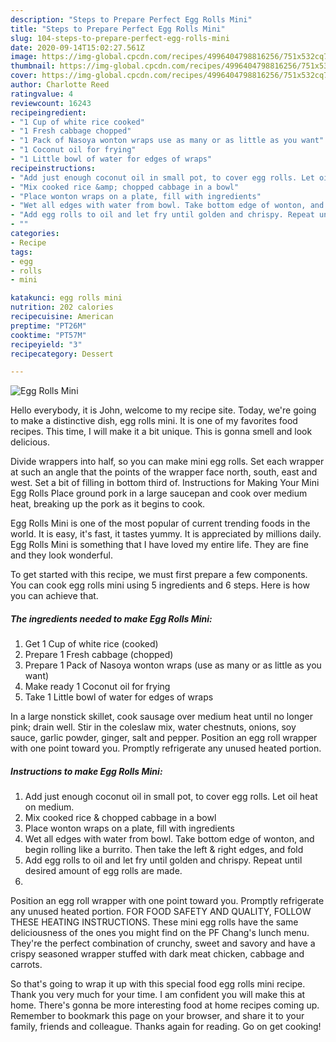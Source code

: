 ```yaml
---
description: "Steps to Prepare Perfect Egg Rolls Mini"
title: "Steps to Prepare Perfect Egg Rolls Mini"
slug: 104-steps-to-prepare-perfect-egg-rolls-mini
date: 2020-09-14T15:02:27.561Z
image: https://img-global.cpcdn.com/recipes/4996404798816256/751x532cq70/egg-rolls-mini-recipe-main-photo.jpg
thumbnail: https://img-global.cpcdn.com/recipes/4996404798816256/751x532cq70/egg-rolls-mini-recipe-main-photo.jpg
cover: https://img-global.cpcdn.com/recipes/4996404798816256/751x532cq70/egg-rolls-mini-recipe-main-photo.jpg
author: Charlotte Reed
ratingvalue: 4
reviewcount: 16243
recipeingredient:
- "1 Cup of white rice cooked"
- "1 Fresh cabbage chopped"
- "1 Pack of Nasoya wonton wraps use as many or as little as you want"
- "1 Coconut oil for frying"
- "1 Little bowl of water for edges of wraps"
recipeinstructions:
- "Add just enough coconut oil in small pot, to cover egg rolls. Let oil heat on medium."
- "Mix cooked rice &amp; chopped cabbage in a bowl"
- "Place wonton wraps on a plate, fill with ingredients"
- "Wet all edges with water from bowl. Take bottom edge of wonton, and begin rolling like a burrito. Then take the left &amp; right edges, and fold"
- "Add egg rolls to oil and let fry until golden and chrispy. Repeat until desired amount of egg rolls are made."
- ""
categories:
- Recipe
tags:
- egg
- rolls
- mini

katakunci: egg rolls mini 
nutrition: 202 calories
recipecuisine: American
preptime: "PT26M"
cooktime: "PT57M"
recipeyield: "3"
recipecategory: Dessert

---
```



![Egg Rolls Mini](https://img-global.cpcdn.com/recipes/4996404798816256/751x532cq70/egg-rolls-mini-recipe-main-photo.jpg)

Hello everybody, it is John, welcome to my recipe site. Today, we're going to make a distinctive dish, egg rolls mini. It is one of my favorites food recipes. This time, I will make it a bit unique. This is gonna smell and look delicious.

Divide wrappers into half, so you can make mini egg rolls. Set each wrapper at such an angle that the points of the wrapper face north, south, east and west. Set a bit of filling in bottom third of. Instructions for Making Your Mini Egg Rolls Place ground pork in a large saucepan and cook over medium heat, breaking up the pork as it begins to cook.

Egg Rolls Mini is one of the most popular of current trending foods in the world. It is easy, it's fast, it tastes yummy. It is appreciated by millions daily. Egg Rolls Mini is something that I have loved my entire life. They are fine and they look wonderful.


To get started with this recipe, we must first prepare a few components. You can cook egg rolls mini using 5 ingredients and 6 steps. Here is how you can achieve that.

<!--inarticleads1-->

##### The ingredients needed to make Egg Rolls Mini:

1. Get 1 Cup of white rice (cooked)
1. Prepare 1 Fresh cabbage (chopped)
1. Prepare 1 Pack of Nasoya wonton wraps (use as many or as little as you want)
1. Make ready 1 Coconut oil for frying
1. Take 1 Little bowl of water for edges of wraps


In a large nonstick skillet, cook sausage over medium heat until no longer pink; drain well. Stir in the coleslaw mix, water chestnuts, onions, soy sauce, garlic powder, ginger, salt and pepper. Position an egg roll wrapper with one point toward you. Promptly refrigerate any unused heated portion. 

<!--inarticleads2-->

##### Instructions to make Egg Rolls Mini:

1. Add just enough coconut oil in small pot, to cover egg rolls. Let oil heat on medium.
1. Mix cooked rice &amp; chopped cabbage in a bowl
1. Place wonton wraps on a plate, fill with ingredients
1. Wet all edges with water from bowl. Take bottom edge of wonton, and begin rolling like a burrito. Then take the left &amp; right edges, and fold
1. Add egg rolls to oil and let fry until golden and chrispy. Repeat until desired amount of egg rolls are made.
1. 


Position an egg roll wrapper with one point toward you. Promptly refrigerate any unused heated portion. FOR FOOD SAFETY AND QUALITY, FOLLOW THESE HEATING INSTRUCTIONS. These mini egg rolls have the same deliciousness of the ones you might find on the PF Chang&#39;s lunch menu. They&#39;re the perfect combination of crunchy, sweet and savory and have a crispy seasoned wrapper stuffed with dark meat chicken, cabbage and carrots. 

So that's going to wrap it up with this special food egg rolls mini recipe. Thank you very much for your time. I am confident you will make this at home. There's gonna be more interesting food at home recipes coming up. Remember to bookmark this page on your browser, and share it to your family, friends and colleague. Thanks again for reading. Go on get cooking!
